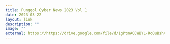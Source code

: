 ```yaml
---
title: Punggol Cyber News 2023 Vol 1
date: 2023-03-22
layout: link
description: ""
image: ""
external: https://https://drive.google.com/file/d/1gPtnAOJWBYL-Ro0uBshXE5nAxepqonXV/view
---
```

